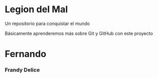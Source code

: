 # Legion del Mal
Un repositorio para conquistar el mundo

Básicamente aprenderemos más sobre Git y GitHub con este proyecto


# Fernando

### Frandy Delice
